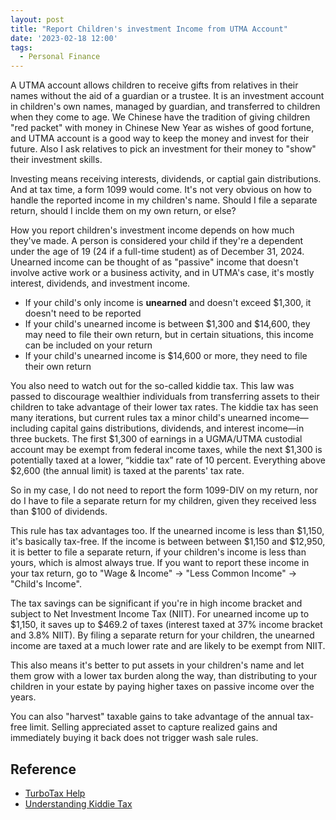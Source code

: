 ```yaml
---
layout: post
title: "Report Children's investment Income from UTMA Account"
date: '2023-02-18 12:00'
tags:
  - Personal Finance
---
```


A UTMA account allows children to receive gifts from relatives in their names without the aid of a guardian or a trustee. It is an investment account in children's own names, managed by guardian, and transferred to children when they come to age. We Chinese have the tradition of giving children "red packet" with money in Chinese New Year as wishes of good fortune, and UTMA account is a good way to keep the money and invest for their future. Also I ask relatives to pick an investment for their money to "show" their investment skills.

Investing means receiving interests, dividends, or captial gain distributions. And at tax time, a form 1099 would come. It's not very obvious on how to handle the reported income in my children's name. Should I file a separate return, should I inclde them on my own return, or else?

How you report children's investment income depends on how much they've made. A person is considered your child if they're a dependent under the age of 19 (24 if a full-time student) as of December 31, 2024. Unearned income can be thought of as "passive" income that doesn't involve active work or a business activity, and in UTMA's case, it's mostly interest, dividends, and investment income.

* If your child's only income is **unearned** and doesn't exceed $1,300, it doesn't need to be reported
* If your child's unearned income is between $1,300 and $14,600, they may need to file their own return, but in certain situations, this income can be included on your return
* If your child's unearned income is $14,600 or more, they need to file their own return

You also need to watch out for the so-called kiddie tax. This law was passed to discourage wealthier individuals from transferring assets to their children to take advantage of their lower tax rates. The kiddie tax has seen many iterations, but current rules tax a minor child's unearned income—including capital gains distributions, dividends, and interest income—in three buckets. The first $1,300 of earnings in a UGMA/UTMA custodial account may be exempt from federal income taxes, while the next $1,300 is potentially taxed at a lower, “kiddie tax” rate of 10 percent. Everything above $2,600 (the annual limit) is taxed at the parents' tax rate.

So in my case, I do not need to report the form 1099-DIV on my return, nor do I have to file a separate return for my children, given they received less than $100 of dividends.

This rule has tax advantages too. If the unearned income is less than $1,150, it's basically tax-free. If the income is between between $1,150 and $12,950, it is better to file a separate return, if your children's income is less than yours, which is almost always true. If you want to report these income in your tax return, go to "Wage & Income" -> "Less Common Income" -> "Child's Income".

The tax savings can be significant if you're in high income bracket and subject to Net Investment Income Tax (NIIT). For unearned income up to $1,150, it saves up to $469.2 of taxes (interest taxed at 37% income bracket and 3.8% NIIT). By filing a separate return for your children, the unearned income are taxed at a much lower rate and are likely to be exempt from NIIT.

This also means it's better to put assets in your children's name and let them grow with a lower tax burden along the way, than distributing to your children in your estate by paying higher taxes on passive income over the years.

You can also "harvest" taxable gains to take advantage of the annual tax-free limit. Selling appreciated asset to capture realized gains and immediately buying it back does not trigger wash sale rules.

## Reference

* [TurboTax Help](https://ttlc.intuit.com/turbotax-support/en-us/help-article/taxation/report-child-investment-income/L6Jr6uNR2_US_en_US)
* [Understanding Kiddie Tax](https://www.schwab.com/learn/story/understanding-kiddie-tax)